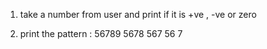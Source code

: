 

1) take a number from user and print if it is +ve , -ve or zero


2) print the pattern :
56789
5678
567
56
7
